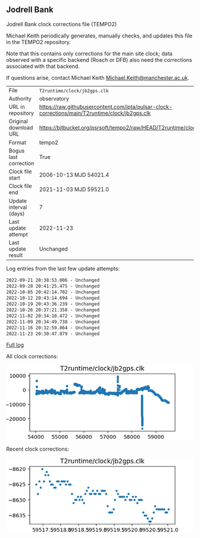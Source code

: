 
## Jodrell Bank

Jodrell Bank clock corrections file (TEMPO2)

Michael Keith periodically generates, manually checks, and updates
this file in the TEMPO2 repository.

Note that this contains only corrections for the main site clock;
data observed with a specific backend (Roach or DFB) also
need the corrections associated with that backend.

If questions arise, contact Michael Keith
<Michael.Keith@manchester.ac.uk>.

|     |     |
|:--- |:--- |
| File | `T2runtime/clock/jb2gps.clk` |
| Authority | observatory |
| URL in repository | <https://raw.githubusercontent.com/ipta/pulsar-clock-corrections/main/T2runtime/clock/jb2gps.clk> |
| Original download URL | <https://bitbucket.org/psrsoft/tempo2/raw/HEAD/T2runtime/clock/jb2gps.clk> |
| Format | tempo2 |
| Bogus last correction | True |
| Clock file start | 2006-10-13 MJD 54021.4 |
| Clock file end | 2021-11-03 MJD 59521.0 |
| Update interval (days) | 7 |
| Last update attempt | 2022-11-23 |
| Last update result | Unchanged |

Log entries from the last few update attempts:
```
2022-09-21 20:38:53.006 - Unchanged
2022-09-28 20:41:25.475 - Unchanged
2022-10-05 20:42:14.702 - Unchanged
2022-10-12 20:43:14.694 - Unchanged
2022-10-19 20:43:36.239 - Unchanged
2022-10-26 20:37:21.358 - Unchanged
2022-11-02 20:34:10.472 - Unchanged
2022-11-09 20:34:49.738 - Unchanged
2022-11-16 20:32:59.864 - Unchanged
2022-11-23 20:30:47.879 - Unchanged
```
[Full log](https://raw.githubusercontent.com/ipta/pulsar-clock-corrections/main/log/T2runtime/clock/jb2gps.clk.log)


All clock corrections:

![plot of all clock corrections](jb2gps.clk.png "All corrections")

Recent clock corrections:

![plot of recent clock corrections](jb2gps.clk.short.png "Recent corrections")

